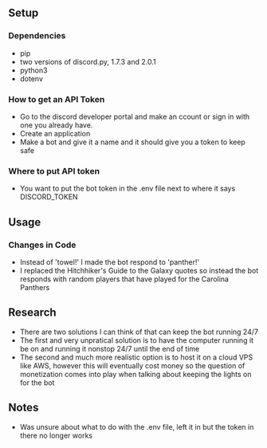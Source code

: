 ## Setup
### Dependencies
- pip
- two versions of discord.py, 1.7.3 and 2.0.1
- python3
- dotenv
### How to get an API Token
- Go to the discord developer portal and make an ccount or sign in with one you already have.
- Create an application
- Make a bot and give it a name and it should give you a token to keep safe
### Where to put API token
- You want to put the bot token in the .env file next to where it says DISCORD_TOKEN

## Usage
### Changes in Code
- Instead of 'towel!' I made the bot respond to 'panther!'
- I replaced the Hitchhiker's Guide to the Galaxy quotes so instead the bot responds with random players that have played for the Carolina Panthers

## Research
- There are two solutions I can think of that can keep the bot running 24/7
- The first and very unpratical solution is to have the computer running it be on and running it nonstop 24/7 until the end of time
- The second and much more realistic option is to host it on a cloud VPS like AWS, however this will eventually cost money so the question of monetization comes into play when talking about keeping the lights on for the bot
## Notes
- Was unsure about what to do with the .env file, left it in but the token in there no longer works
